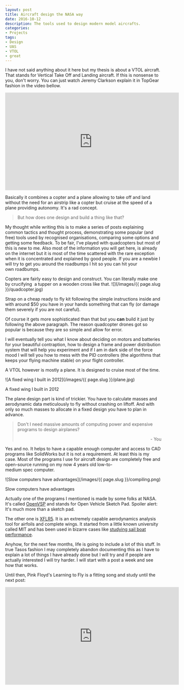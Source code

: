 ```yaml
---
layout: post
title: Aircraft design the NASA way
date: 2016-10-12
description: The tools used to design modern model aircrafts.
categories:
- Projects
tags:
- Design
- UAS
- VTOL
- great
---
```


I have not said anything about it here but my thesis is about a VTOL aircraft. That stands for Vertical Take Off and Landing aircraft. If this is nonsense to you, don't worry. You can just watch Jeremy Clarkson explain it in TopGear fashion in the video bellow.

<div class="videoWrapper">
  <iframe width="560" height="315" src="https://www.youtube.com/embed/MXo_d6tNWuY" frameborder="0" allowfullscreen></iframe>
</div>

Basically it combines a copter and a plane allowing to take off and land without the need for an airstrip like a copter but cruise at the speed of a plane providing autonomy. It's a rad concept.

<!--more-->
> But how does one design and build a thing like that?

My thought while writing this is to make a series of posts explaining common tactics and thought process, demonstrating some popular (and free) tools used by recognised organisations, comparing some options and getting some feedback. To be fair, I've played with quadcopters but most of this is new to me. Also most of the information you will get here, is already on the internet but it is most of the time scattered with the rare exception when it is concentrated and explained by good people. If you are a newbie I will try to get you around the roadbumps I hit so you can hit your own roadbumps.

Copters are fairly easy to design and construct. You can literally make one by crucifying  a tupper on a wooden cross like that.
![](/images/{{ page.slug }}/quadcopter.jpg)

Strap on a cheap ready to fly kit following the simple instructions inside and with around $50 you have in your hands something that can fly (or damage them severely if you are not careful).

Of course it gets more sophisticated than that but you **can** build it just by following the above paragraph. The reason quadcopter drones got so popular is because they are so simple and allow for error.

I will eventually tell you what I know about deciding on motors and batteries for your beautiful contraption, how to design a frame and power distribution system that will help you experiment and if I am in dark side of the force mood I will tell you how to mess with the PID controllers (the algorithms that keeps your flying machine stable) on your flight controller.

A VTOL however is mostly a plane. It is designed to cruise most of the time.

![A fixed wing I built in 2012](/images/{{ page.slug }}/plane.jpg)
<p class="text-center">A fixed wing I built in 2012</p>

The plane design part is kind of trickier. You have to calculate masses and aerodynamic data meticulously to fly without crashing on liftoff. And with only so much masses to allocate in a fixed design you have to plan in advance.

<blockquote>
  <p>Don't I need massive amounts of computing power and expensive programs to design airplanes?</p>
  <p style="text-align: right;">- You</p>
</blockquote>

Yes and no. It helps to have a capable enough computer and access to CAD programs like SolidWorks but it is not a requirement. At least this is my case. Most of the programs I use for aircraft design are completely free and open-source running on my now 4 years old low-to-medium spec computer.

![Slow computers have advantages](/images/{{ page.slug }}/compiling.png)
<p class="text-center">Slow computers have advantages</p>

Actually one of the programs I mentioned is made by some folks at NASA. It's called [OpenVSP](http://www.openvsp.org/) and stands for Open Vehicle Sketch Pad. Spoiler alert: It's much more than a sketch pad.

The other one is [XFLR5](http://www.xflr5.com/xflr5.htm). It is an extremely capable aerodynamics analysis tool for airfoils and complete wings. It started from a little known university called MIT and has been used in bizarre cases like [studying sail boat performance](http://www.xflr5.com/sail7/sail7.html).

Anyhow, for the next few months, life is going to include a lot of this stuff. In true Tasos fashion I may completely abandon documenting this as I have to explain a lot of things I have already done but I will try and if people are actually interested I will try harder. I will start with a post a week and see how that works.

Until then, Pink Floyd's Learning to Fly is a fitting song and study until the next post:

<div class="videoWrapper">
  <iframe width="560" height="315" src="https://www.youtube.com/embed/eCB_INs2E24" frameborder="0" allowfullscreen></iframe>
</div>
